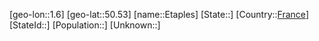 ﻿---
location: [50.53,1.6]
type: City
tags:
- geo/City


SpocWebEntityId: 30082
isDeleted: false
confidential: public

---
[geo-lon::1.6]
[geo-lat::50.53]
[name::Etaples]
[State::]
[Country::[France](geo/Continent/Europe/France.md)]
[StateId::]
[Population::]
[Unknown::]

